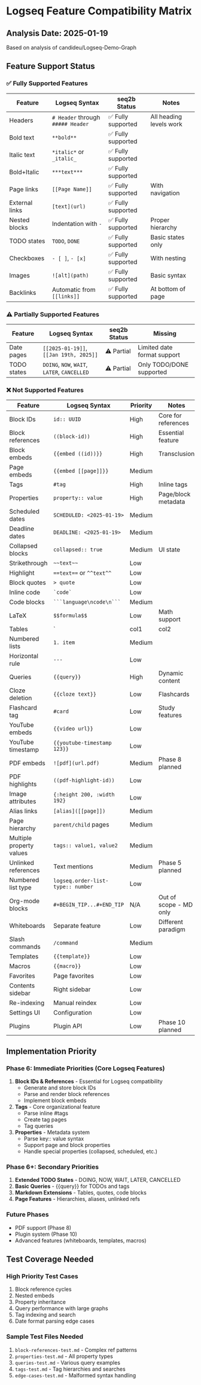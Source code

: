 # Logseq Feature Compatibility Matrix

## Analysis Date: 2025-01-19
Based on analysis of candideu/Logseq-Demo-Graph

## Feature Support Status

### ✅ Fully Supported Features

| Feature | Logseq Syntax | seq2b Status | Notes |
|---------|---------------|--------------|-------|
| Headers | `# Header` through `##### Header` | ✅ Fully supported | All heading levels work |
| Bold text | `**bold**` | ✅ Fully supported | |
| Italic text | `*italic*` or `_italic_` | ✅ Fully supported | |
| Bold+Italic | `***text***` | ✅ Fully supported | |
| Page links | `[[Page Name]]` | ✅ Fully supported | With navigation |
| External links | `[text](url)` | ✅ Fully supported | |
| Nested blocks | Indentation with `-` | ✅ Fully supported | Proper hierarchy |
| TODO states | `TODO`, `DONE` | ✅ Fully supported | Basic states only |
| Checkboxes | `- [ ]`, `- [x]` | ✅ Fully supported | With nesting |
| Images | `![alt](path)` | ✅ Fully supported | Basic syntax |
| Backlinks | Automatic from `[[links]]` | ✅ Fully supported | At bottom of page |

### ⚠️ Partially Supported Features

| Feature | Logseq Syntax | seq2b Status | Missing |
|---------|---------------|--------------|---------|
| Date pages | `[[2025-01-19]]`, `[[Jan 19th, 2025]]` | ⚠️ Partial | Limited date format support |
| TODO states | `DOING`, `NOW`, `WAIT`, `LATER`, `CANCELLED` | ⚠️ Partial | Only TODO/DONE supported |

### ❌ Not Supported Features

| Feature | Logseq Syntax | Priority | Notes |
|---------|---------------|----------|-------|
| Block IDs | `id:: UUID` | High | Core for references |
| Block references | `((block-id))` | High | Essential feature |
| Block embeds | `{{embed ((id))}}` | High | Transclusion |
| Page embeds | `{{embed [[page]]}}` | Medium | |
| Tags | `#tag` | High | Inline tags |
| Properties | `property:: value` | High | Page/block metadata |
| Scheduled dates | `SCHEDULED: <2025-01-19>` | Medium | |
| Deadline dates | `DEADLINE: <2025-01-19>` | Medium | |
| Collapsed blocks | `collapsed:: true` | Medium | UI state |
| Strikethrough | `~~text~~` | Low | |
| Highlight | `==text==` or `^^text^^` | Low | |
| Block quotes | `> quote` | Low | |
| Inline code | `` `code` `` | Low | |
| Code blocks | ` ```language\ncode\n``` ` | Medium | |
| LaTeX | `$$formula$$` | Low | Math support |
| Tables | `| col1 | col2 |` | Medium | Markdown tables |
| Numbered lists | `1. item` | Medium | |
| Horizontal rule | `---` | Low | |
| Queries | `{{query}}` | High | Dynamic content |
| Cloze deletion | `{{cloze text}}` | Low | Flashcards |
| Flashcard tag | `#card` | Low | Study features |
| YouTube embeds | `{{video url}}` | Low | |
| YouTube timestamp | `{{youtube-timestamp 123}}` | Low | |
| PDF embeds | `![pdf](url.pdf)` | Medium | Phase 8 planned |
| PDF highlights | `((pdf-highlight-id))` | Low | |
| Image attributes | `{:height 200, :width 192}` | Low | |
| Alias links | `[alias]([[page]])` | Medium | |
| Page hierarchy | `parent/child` pages | Medium | |
| Multiple property values | `tags:: value1, value2` | Medium | |
| Unlinked references | Text mentions | Medium | Phase 5 planned |
| Numbered list type | `logseq.order-list-type:: number` | Low | |
| Org-mode blocks | `#+BEGIN_TIP...#+END_TIP` | N/A | Out of scope - MD only |
| Whiteboards | Separate feature | Low | Different paradigm |
| Slash commands | `/command` | Medium | |
| Templates | `{{template}}` | Low | |
| Macros | `{{macro}}` | Low | |
| Favorites | Page favorites | Low | |
| Contents sidebar | Right sidebar | Low | |
| Re-indexing | Manual reindex | Low | |
| Settings UI | Configuration | Low | |
| Plugins | Plugin API | Low | Phase 10 planned |

## Implementation Priority

### Phase 6: Immediate Priorities (Core Logseq Features)
1. **Block IDs & References** - Essential for Logseq compatibility
   - Generate and store block IDs
   - Parse and render block references
   - Implement block embeds
2. **Tags** - Core organizational feature
   - Parse inline #tags
   - Create tag pages
   - Tag queries
3. **Properties** - Metadata system
   - Parse key:: value syntax
   - Support page and block properties
   - Handle special properties (collapsed, scheduled, etc.)

### Phase 6+: Secondary Priorities
1. **Extended TODO States** - DOING, NOW, WAIT, LATER, CANCELLED
2. **Basic Queries** - {{query}} for TODOs and tags
3. **Markdown Extensions** - Tables, quotes, code blocks
4. **Page Features** - Hierarchies, aliases, unlinked refs

### Future Phases
- PDF support (Phase 8)
- Plugin system (Phase 10)
- Advanced features (whiteboards, templates, macros)

## Test Coverage Needed

### High Priority Test Cases
1. Block reference cycles
2. Nested embeds
3. Property inheritance
4. Query performance with large graphs
5. Tag indexing and search
6. Date format parsing edge cases

### Sample Test Files Needed
1. `block-references-test.md` - Complex ref patterns
2. `properties-test.md` - All property types
3. `queries-test.md` - Various query examples
4. `tags-test.md` - Tag hierarchies and searches
5. `edge-cases-test.md` - Malformed syntax handling